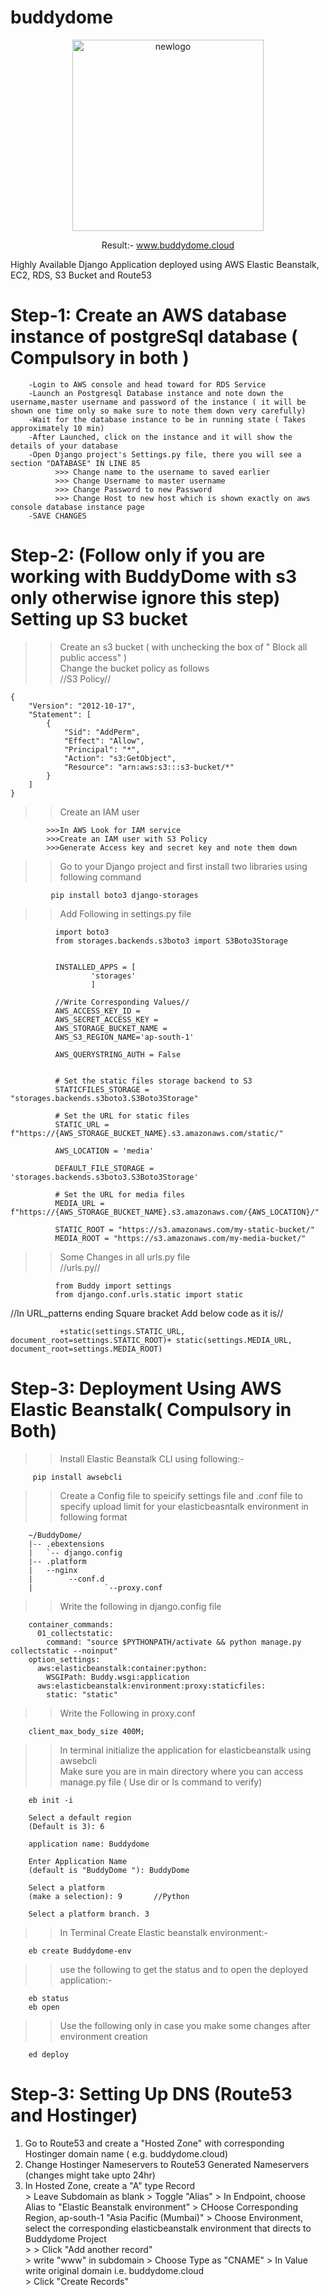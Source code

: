 # buddydome
<div align="center">
        <img width="306" alt="newlogo" src="https://github.com/Shocker-lov-t/buddydome/assets/98687345/ff41be25-ff70-4880-adf7-7a0c9df5f33d">
        
Result:- <a href="www.buddydome.cloud"> www.buddydome.cloud </a>

</div>

Highly Available Django Application deployed using AWS Elastic Beanstalk, EC2, RDS, S3 Bucket and Route53

# Step-1: Create an AWS database instance of postgreSql database  ( Compulsory in both )
        
        -Login to AWS console and head toward for RDS Service
        -Launch an Postgresql Database instance and note down the username,master username and password of the instance ( it will be shown one time only so make sure to note them down very carefully)
        -Wait for the database instance to be in running state ( Takes approximately 10 min)
        -After Launched, click on the instance and it will show the details of your database
        -Open Django project's Settings.py file, there you will see a section "DATABASE" IN LINE 85 
              >>> Change name to the username to saved earlier
              >>> Change Username to master username
              >>> Change Password to new Password
              >>> Change Host to new host which is shown exactly on aws console database instance page
        -SAVE CHANGES

# Step-2: (Follow only if you are working with BuddyDome with s3 only otherwise ignore this step) Setting up S3 bucket

  >>Create an s3 bucket ( with unchecking the box of " Block all public access" ) <br>
  >>Change the bucket policy as follows <br>
   //S3 Policy//

    {
        "Version": "2012-10-17",
        "Statement": [
            {
                "Sid": "AddPerm",
                "Effect": "Allow",
                "Principal": "*",
                "Action": "s3:GetObject",
                "Resource": "arn:aws:s3:::s3-bucket/*"
            }
        ]
    } 
    
   >>Create an IAM user
          
            >>>In AWS Look for IAM service 
            >>>Create an IAM user with S3 Policy
            >>>Generate Access key and secret key and note them down

   >>Go to your Django project and first install two libraries using following command 
             
             pip install boto3 django-storages
              
   >>Add Following in settings.py file
        
              import boto3
              from storages.backends.s3boto3 import S3Boto3Storage


              INSTALLED_APPS = [ 
                      'storages'
                      ]

              //Write Corresponding Values//
              AWS_ACCESS_KEY_ID =
              AWS_SECRET_ACCESS_KEY = 
              AWS_STORAGE_BUCKET_NAME = 
              AWS_S3_REGION_NAME='ap-south-1'

              AWS_QUERYSTRING_AUTH = False


              # Set the static files storage backend to S3
              STATICFILES_STORAGE = "storages.backends.s3boto3.S3Boto3Storage"

              # Set the URL for static files
              STATIC_URL = f"https://{AWS_STORAGE_BUCKET_NAME}.s3.amazonaws.com/static/"

              AWS_LOCATION = 'media'

              DEFAULT_FILE_STORAGE = 'storages.backends.s3boto3.S3Boto3Storage'

              # Set the URL for media files
              MEDIA_URL = f"https://{AWS_STORAGE_BUCKET_NAME}.s3.amazonaws.com/{AWS_LOCATION}/"

              STATIC_ROOT = "https://s3.amazonaws.com/my-static-bucket/"
              MEDIA_ROOT = "https://s3.amazonaws.com/my-media-bucket/"
         
   >>Some Changes in all urls.py file <br>
    //urls.py//

              from Buddy import settings
              from django.conf.urls.static import static
              
   //In URL_patterns ending Square bracket Add below code as it is//
  
               +static(settings.STATIC_URL, document_root=settings.STATIC_ROOT)+ static(settings.MEDIA_URL, document_root=settings.MEDIA_ROOT)



# Step-3: Deployment Using AWS Elastic Beanstalk( Compulsory in Both)

>  > Install Elastic Beanstalk CLI using following:-

         pip install awsebcli

>  > Create a Config file to speicify settings file and .conf file to specify upload limit for your elasticbeasntalk environment in following format

        ~/BuddyDome/
        |-- .ebextensions
        |   `-- django.config
        |-- .platform
        |   --nginx
        |        --conf.d
        |                `--proxy.conf

>  > Write the following in django.config file

        container_commands:
          01_collectstatic:
            command: "source $PYTHONPATH/activate && python manage.py collectstatic --noinput"
        option_settings:
          aws:elasticbeanstalk:container:python:
            WSGIPath: Buddy.wsgi:application
          aws:elasticbeanstalk:environment:proxy:staticfiles:
            static: "static"

>  > Write the Following in proxy.conf

        client_max_body_size 400M;        

>  > In terminal initialize the application for elasticbeanstalk using awsebcli <br>
>  > Make sure you are in main directory where you can access manage.py file ( Use dir or ls command to verify)

        eb init -i

        Select a default region 
        (Default is 3): 6  

        application name: Buddydome

        Enter Application Name
        (default is "BuddyDome "): BuddyDome

        Select a platform
        (make a selection): 9       //Python

        Select a platform branch. 3

>  >  In Terminal Create Elastic beanstalk environment:- 

        eb create Buddydome-env
        
>  > use the following to get the status and to open the deployed application:-

        eb status
        eb open
>  > Use the following only in case you make some changes after environment creation

        ed deploy

# Step-3: Setting Up DNS (Route53 and Hostinger)
<OL>
<li>Go to Route53 and create a "Hosted Zone" with corresponding Hostinger domain name ( e.g. buddydome.cloud) </li>
<li>Change Hostinger Nameservers to Route53 Generated Nameservers (changes might take upto 24hr)</li>
<li>In Hosted Zone, create a "A" type Record <br>
> Leave Subdomain as blank
> Toggle "Alias"
> In Endpoint, choose Alias to "Elastic Beanstalk environment"
> CHoose Corresponding Region, ap-south-1 "Asia Pacific (Mumbai)"    
> Choose Environment, select the corresponding elasticbeanstalk environment that directs to Buddydome Project
<br>
>  > Click "Add another record" <br>
        > write "www" in subdomain
        > Choose Type as "CNAME"
        > In Value write original domain i.e. buddydome.cloud
<br>
> Click "Create Records"
</li>
</OL>
